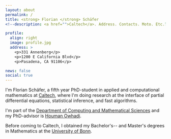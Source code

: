 ```yaml
---
layout: about
permalink: /
title: <strong> Florian </strong> Schäfer 
<!--description: <a href="">Caltech</a>. Address. Contacts. Moto. Etc.?-->

profile:
  align: right
  image: profile.jpg
  address: >
    <p>331 Annenberg</p>
    <p>1200 E California Blvd</p>
    <p>Pasadena, CA 91106</p>

news: false
social: true
---
```


I'm Florian Schäfer, a fifth year PhD-student in applied and computational
mathematics at [Caltech](http://www.caltech.edu/), where I'm doing research
at the interface of partial differential equations, statistical inference,
and fast algorithms.

I'm part of the [Department of Computing and Mathematical Sciences](http://www.cms.caltech.edu/)
and my PhD-advisor is [Houman Owhadi](http://users.cms.caltech.edu/~owhadi/index.htm).

Before coming to Caltech, I obtained my Bachelor's-- and Master's degrees 
in Mathematics at the [University of Bonn](https://www.mathematics.uni-bonn.de/).

